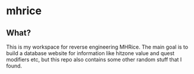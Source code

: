 # mhrice

## What?

This is my workspace for reverse engineering MHRice. The main goal is to build a database website for information like hitzone value and quest modifiers etc, but this repo also contains some other random stuff that I found.
